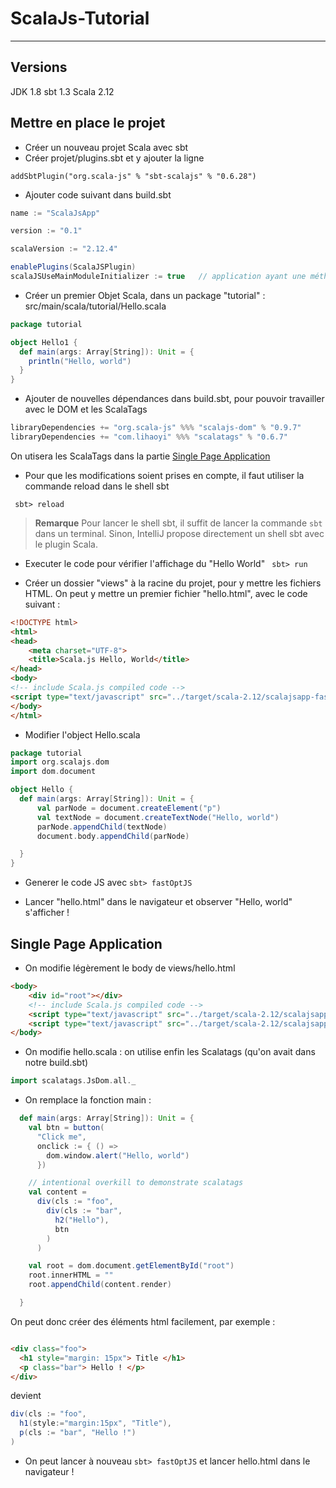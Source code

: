 # ScalaJs-Tutorial
---------
## Versions 

JDK 1.8
sbt 1.3
Scala 2.12

## Mettre en place le projet 

- Créer un nouveau projet Scala avec sbt 
- Créer projet/plugins.sbt et y ajouter la ligne 

``` addSbtPlugin("org.scala-js" % "sbt-scalajs" % "0.6.28") ```

- Ajouter code suivant dans build.sbt 

``` sbt
name := "ScalaJsApp"

version := "0.1"

scalaVersion := "2.12.4"

enablePlugins(ScalaJSPlugin)
scalaJSUseMainModuleInitializer := true   // application ayant une méthode main
```
- Créer un premier Objet Scala, dans un package "tutorial" : src/main/scala/tutorial/Hello.scala


``` scala
package tutorial

object Hello1 {
  def main(args: Array[String]): Unit = {
    println("Hello, world")
  }
}
```
- Ajouter de nouvelles dépendances dans build.sbt, pour pouvoir travailler avec le DOM et les ScalaTags

``` sbt
libraryDependencies += "org.scala-js" %%% "scalajs-dom" % "0.9.7"
libraryDependencies += "com.lihaoyi" %%% "scalatags" % "0.6.7"
```
On utisera les ScalaTags dans la partie [Single Page Application](#Single-Page-Application)

- Pour que les modifications soient prises en compte, il faut utiliser la commande reload dans le shell sbt

``` sbt> reload```

> **Remarque** Pour lancer le shell sbt, il suffit de lancer la commande `sbt` dans un terminal. Sinon, IntelliJ propose directement un shell sbt avec le plugin Scala. 

- Executer le code pour vérifier l'affichage du "Hello World" 
``` sbt> run```

- Créer un dossier "views" à la racine du projet, pour y mettre les fichiers HTML. On peut y mettre un premier fichier "hello.html", avec le code suivant : 
``` html 
<!DOCTYPE html>
<html>
<head>
    <meta charset="UTF-8">
    <title>Scala.js Hello, World</title>
</head>
<body>
<!-- include Scala.js compiled code -->
<script type="text/javascript" src="../target/scala-2.12/scalajsapp-fastopt.js"></script>
</body>
</html>
```

- Modifier l'object Hello.scala 
```scala
package tutorial
import org.scalajs.dom
import dom.document

object Hello {
  def main(args: Array[String]): Unit = {
      val parNode = document.createElement("p")
      val textNode = document.createTextNode("Hello, world")
      parNode.appendChild(textNode)
      document.body.appendChild(parNode)

  }
}
```

- Generer le code JS avec ```sbt> fastOptJS```

- Lancer "hello.html" dans le navigateur et observer "Hello, world" s'afficher ! 

## Single Page Application 

- On modifie légèrement le body de views/hello.html 

``` html
<body>
    <div id="root"></div>
    <!-- include Scala.js compiled code -->
    <script type="text/javascript" src="../target/scala-2.12/scalajsapp-jsdeps.js"></script>
    <script type="text/javascript" src="../target/scala-2.12/scalajsapp-fastopt.js"></script>
</body>
```

- On modifie hello.scala : on utilise enfin les Scalatags (qu'on avait dans notre build.sbt)
``` scala 
import scalatags.JsDom.all._
```

- On remplace la fonction main : 

``` scala
  def main(args: Array[String]): Unit = {
    val btn = button(
      "Click me",
      onclick := { () =>
        dom.window.alert("Hello, world")
      })

    // intentional overkill to demonstrate scalatags
    val content =
      div(cls := "foo",
        div(cls := "bar",
          h2("Hello"),
          btn
        )
      )

    val root = dom.document.getElementById("root")
    root.innerHTML = ""
    root.appendChild(content.render)

  }
  ```
  On peut donc créer des éléments html facilement, par exemple : 
  ``` html 
  
<div class="foo">
    <h1 style="margin: 15px"> Title </h1>
    <p class="bar"> Hello ! </p>
</div>

  ``` 
  
  
  devient 
  ```scala 
  div(cls := "foo",
    h1(style:="margin:15px", "Title"),
    p(cls := "bar", "Hello !")
 )
 ```

- On peut lancer à nouveau `sbt> fastOptJS` et lancer hello.html dans le navigateur !
  
  
